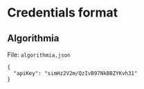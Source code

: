 # Credentials format

## Algorithmia

File: `algorithmia,json`

```
{
  "apiKey": "simHz2V2m/QzIvB97NkBBZYKvh31"
}

```
